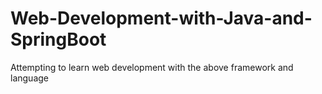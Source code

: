 # Web-Development-with-Java-and-SpringBoot
Attempting to learn web development with the above framework and language 
